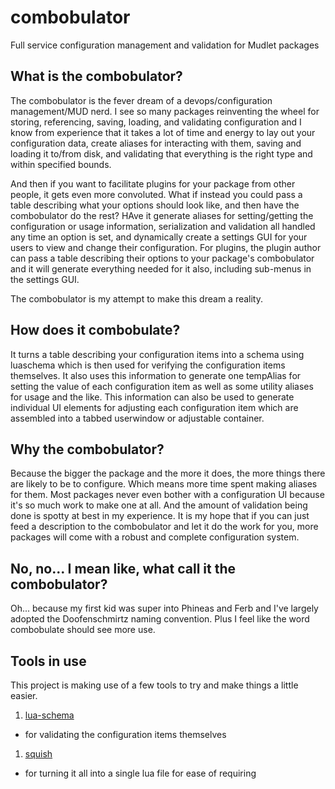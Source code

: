 # combobulator
Full service configuration management and validation for Mudlet packages

## What is the combobulator?

The combobulator is the fever dream of a devops/configuration management/MUD nerd. I see so many packages reinventing the wheel for storing, referencing, saving, loading, and validating configuration and I know from experience that it takes a lot of time and energy to lay out your configuration data, create aliases for interacting with them, saving and loading it to/from disk, and validating that everything is the right type and within specified bounds.

And then if you want to facilitate plugins for your package from other people, it gets even more convoluted. What if instead you could pass a table describing what your options should look like, and then have the combobulator do the rest? HAve it generate aliases for setting/getting the configuration or usage information, serialization and validation all handled any time an option is set, and dynamically create a settings GUI for your users to view and change their configuration. For plugins, the plugin author can pass a table describing their options to your package's combobulator and it will generate everything needed for it also, including sub-menus in the settings GUI.

The combobulator is my attempt to make this dream a reality.

## How does it combobulate?

It turns a table describing your configuration items into a schema using luaschema which is then used for verifying the configuration items themselves. It also uses this information to generate one tempAlias for setting the value of each configuration item as well as some utility aliases for usage and the like. This information can also be used to generate individual UI elements for adjusting each configuration item which are assembled into a tabbed userwindow or adjustable container.

## Why the combobulator?

Because the bigger the package and the more it does, the more things there are likely to be to configure. Which means more time spent making aliases for them. Most packages never even bother with a configuration UI because it's so much work to make one at all. And the amount of validation being done is spotty at best in my experience. It is my hope that if you can just feed a description to the combobulator and let it do the work for you, more packages will come with a robust and complete configuration system.

## No, no... I mean like, what call it the combobulator?

Oh... because my first kid was super into Phineas and Ferb and I've largely adopted the Doofenschmirtz naming convention. Plus I feel like the word combobulate should see more use.

## Tools in use

This project is making use of a few tools to try and make things a little easier. 

1. [lua-schema](https://github.com/sschoener/lua-schema)
  * for validating the configuration items themselves
1. [squish](https://github.com/LuaDist/squish)
  * for turning it all into a single lua file for ease of requiring
